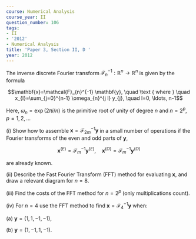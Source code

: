 ```yaml
---
course: Numerical Analysis
course_year: II
question_number: 106
tags:
- II
- '2012'
- Numerical Analysis
title: 'Paper 3, Section II, D '
year: 2012
---
```




The inverse discrete Fourier transform $\mathcal{F}_{n}^{-1}: \mathbb{R}^{n} \rightarrow \mathbb{R}^{n}$ is given by the formula

$$\mathbf{x}=\mathcal{F}_{n}^{-1} \mathbf{y}, \quad \text { where } \quad x_{l}=\sum_{j=0}^{n-1} \omega_{n}^{j l} y_{j}, \quad l=0, \ldots, n-1$$

Here, $\omega_{n}=\exp (2 \pi i / n)$ is the primitive root of unity of degree $n$ and $n=2^{p}, p=1,2, \ldots$

(i) Show how to assemble $\mathbf{x}=\mathcal{F}_{2 m}^{-1} \mathbf{y}$ in a small number of operations if the Fourier transforms of the even and odd parts of $\mathbf{y}$,

$$\mathbf{x}^{(E)}=\mathcal{F}_{m}^{-1} \mathbf{y}^{(E)}, \quad \mathbf{x}^{(O)}=\mathcal{F}_{m}^{-1} \mathbf{y}^{(O)}$$

are already known.

(ii) Describe the Fast Fourier Transform (FFT) method for evaluating $\mathbf{x}$, and draw a relevant diagram for $n=8$.

(iii) Find the costs of the FFT method for $n=2^{p}$ (only multiplications count).

(iv) For $n=4$ use the FFT method to find $\mathbf{x}=\mathcal{F}_{4}^{-1} \mathbf{y}$ when:

(a) $\mathbf{y}=(1,1,-1,-1)$,

(b) $\mathbf{y}=(1,-1,1,-1)$.
